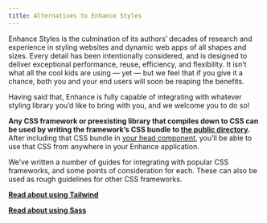 ```yaml
---
title: Alternatives to Enhance Styles
---
```


Enhance Styles is the culmination of its authors’ decades of research and experience in styling websites and dynamic web apps of all shapes and sizes. Every detail has been intentionally considered, and is designed to deliver exceptional performance, reuse, efficiency, and flexibility. It isn’t what all the cool kids are using — yet — but we feel that if you give it a chance, both you and your end users will soon be reaping the benefits.

Having said that, Enhance is fully capable of integrating with whatever styling library you’d like to bring with you, and we welcome you to do so!

<doc-callout level="info">

**Any CSS framework or preexisting library that compiles down to CSS can be used by writing the framework’s CSS bundle to [the public directory](/docs/conventions/public).** After including that CSS bundle in [your head component](/docs/conventions/head), you’ll be able to use that CSS from anywhere in your Enhance application.

</doc-callout>

We’ve written a number of guides for integrating with popular CSS frameworks, and some points of consideration for each. These can also be used as rough guidelines for other CSS frameworks.

<doc-callout level="none" mark="🐈💨🍃">

**[Read about using Tailwind](/docs/enhance-styles/alternatives/tailwind)**

</doc-callout>

<doc-callout level="none" mark="📠 > 📠">

**[Read about using Sass](/docs/enhance-styles/alternatives/sass)**

</doc-callout>
